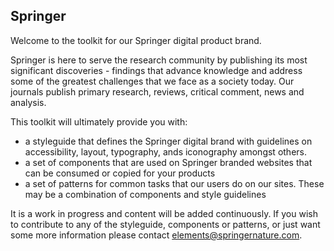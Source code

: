 ## Springer

Welcome to the toolkit for our Springer digital product brand.  

Springer is here to serve the research community by publishing its most significant discoveries - findings that advance knowledge and address some of the greatest challenges that we face as a society today. Our journals publish primary research, reviews, critical comment, news and analysis.  

This toolkit will ultimately provide you with:

- a styleguide that defines the Springer digital brand with guidelines on accessibility, layout, typography, ands iconography amongst others.
- a set of components that are used on Springer branded websites that can be consumed or copied for your products
- a set of patterns for common tasks that our users do on our sites. These may be a combination of components and style guidelines


It is a work in progress and content will be added continuously. If you wish to contribute to any of the styleguide, components or patterns, or just want some more information please contact elements@springernature.com. 


